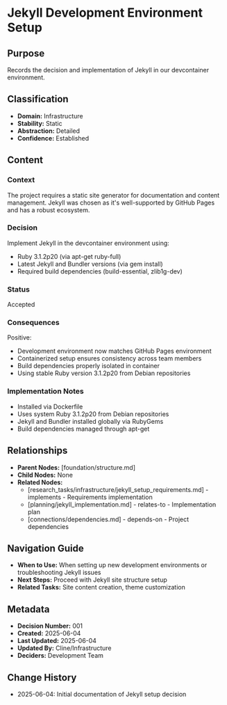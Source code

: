 # Jekyll Development Environment Setup

## Purpose
Records the decision and implementation of Jekyll in our devcontainer environment.

## Classification
- **Domain:** Infrastructure
- **Stability:** Static
- **Abstraction:** Detailed
- **Confidence:** Established

## Content

### Context
The project requires a static site generator for documentation and content management. Jekyll was chosen as it's well-supported by GitHub Pages and has a robust ecosystem.

### Decision
Implement Jekyll in the devcontainer environment using:
- Ruby 3.1.2p20 (via apt-get ruby-full)
- Latest Jekyll and Bundler versions (via gem install)
- Required build dependencies (build-essential, zlib1g-dev)

### Status
Accepted

### Consequences
Positive:
- Development environment now matches GitHub Pages environment
- Containerized setup ensures consistency across team members
- Build dependencies properly isolated in container
- Using stable Ruby version 3.1.2p20 from Debian repositories

### Implementation Notes
- Installed via Dockerfile
- Uses system Ruby 3.1.2p20 from Debian repositories
- Jekyll and Bundler installed globally via RubyGems
- Build dependencies managed through apt-get

## Relationships
- **Parent Nodes:** [foundation/structure.md]
- **Child Nodes:** None
- **Related Nodes:** 
  - [research_tasks/infrastructure/jekyll_setup_requirements.md] - implements - Requirements implementation
  - [planning/jekyll_implementation.md] - relates-to - Implementation plan
  - [connections/dependencies.md] - depends-on - Project dependencies

## Navigation Guide
- **When to Use:** When setting up new development environments or troubleshooting Jekyll issues
- **Next Steps:** Proceed with Jekyll site structure setup
- **Related Tasks:** Site content creation, theme customization

## Metadata
- **Decision Number:** 001
- **Created:** 2025-06-04
- **Last Updated:** 2025-06-04
- **Updated By:** Cline/Infrastructure
- **Deciders:** Development Team

## Change History
- 2025-06-04: Initial documentation of Jekyll setup decision
